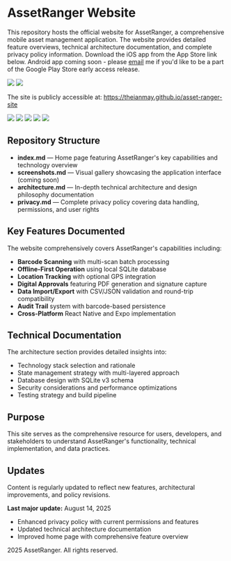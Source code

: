 # AssetRanger Website

This repository hosts the official website for AssetRanger, a comprehensive mobile asset management application. The website provides detailed feature overviews, technical architecture documentation, and complete privacy policy information. Download the iOS app from the App Store link below. Android app coming soon - please [email](mailto:caesiusbay@gmail.com) me if you'd like to be a part of the Google Play Store early access release.

[<img src="https://img.shields.io/badge/App_Store-0D96F6?style=flat&logo=app-store&logoColor=white">](https://apps.apple.com/us/app/assetranger/id6747605723?platform=iphone)
[<img src="https://img.shields.io/badge/Google_Play-414141?style=flat&logo=google-play&logoColor=white">](https://play.google.com/)

The site is publicly accessible at: https://theianmay.github.io/asset-ranger-site

<img src="https://img.shields.io/badge/React_Native-20232A?style=flat&logo=react&logoColor=61DAFB"> <img src="https://img.shields.io/badge/Expo-1B1F23?style=flat&logo=expo&logoColor=white"> <img src="https://img.shields.io/badge/JavaScript-323330?style=flat&logo=javascript&logoColor=F7DF1E">  <img src="https://img.shields.io/badge/SQLite-003B57?style=flat&logo=sqlite&logoColor=white"> <img src="https://img.shields.io/badge/Jest-C21325?style=flat&logo=jest&logoColor=white">

## Repository Structure

- **index.md** — Home page featuring AssetRanger's key capabilities and technology overview
- **screenshots.md** — Visual gallery showcasing the application interface (coming soon)
- **architecture.md** — In-depth technical architecture and design philosophy documentation
- **privacy.md** — Complete privacy policy covering data handling, permissions, and user rights

## Key Features Documented

The website comprehensively covers AssetRanger's capabilities including:

- **Barcode Scanning** with multi-scan batch processing
- **Offline-First Operation** using local SQLite database
- **Location Tracking** with optional GPS integration
- **Digital Approvals** featuring PDF generation and signature capture
- **Data Import/Export** with CSV/JSON validation and round-trip compatibility
- **Audit Trail** system with barcode-based persistence
- **Cross-Platform** React Native and Expo implementation

## Technical Documentation

The architecture section provides detailed insights into:
- Technology stack selection and rationale
- State management strategy with multi-layered approach
- Database design with SQLite v3 schema
- Security considerations and performance optimizations
- Testing strategy and build pipeline

## Purpose

This site serves as the comprehensive resource for users, developers, and stakeholders to understand AssetRanger's functionality, technical implementation, and data practices.

## Updates

Content is regularly updated to reflect new features, architectural improvements, and policy revisions.

**Last major update:** August 14, 2025
- Enhanced privacy policy with current permissions and features
- Updated technical architecture documentation
- Improved home page with comprehensive feature overview

 2025 AssetRanger. All rights reserved.
